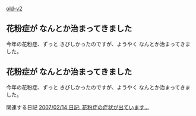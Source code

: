 [old-v2](ig070414-orig.html)

## 花粉症が なんとか治まってきました

今年の花粉症、ずっと きびしかったのですが、ようやく なんとか治まってきました。






## 花粉症が なんとか治まってきました


今年の花粉症、ずっと きびしかったのですが、ようやく なんとか治まってきました。

関連する日記
[2007/02/14 日記: 花粉症の症状が出ています…](ig070214.html)
